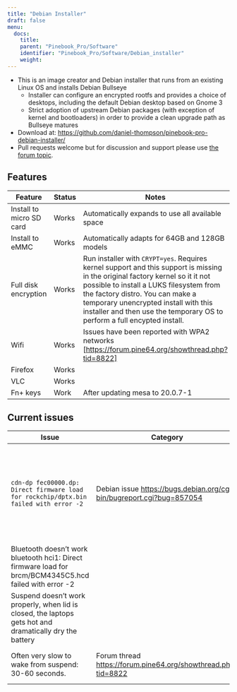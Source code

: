```yaml
---
title: "Debian Installer"
draft: false
menu:
  docs:
    title:
    parent: "Pinebook_Pro/Software"
    identifier: "Pinebook_Pro/Software/Debian_installer"
    weight: 
---
```


* This is an image creator and Debian installer that runs from an existing Linux OS and installs Debian Bullseye
  * Installer can configure an encrypted rootfs and provides a choice of desktops, including the default Debian desktop based on Gnome 3
  * Strict adoption of upstream Debian packages (with exception of kernel and bootloaders) in order to provide a clean upgrade path as Bullseye matures
* Download at: https://github.com/daniel-thompson/pinebook-pro-debian-installer/
* Pull requests welcome but for discussion and support please use [the forum topic](https://forum.pine64.org/showthread.php?tid=8487).

## Features

| Feature | Status | Notes |
| --- | --- | --- |
| Install to micro SD card | Works | Automatically expands to use all available space |
| Install to eMMC | Works | Automatically adapts for 64GB and 128GB models |
| Full disk encryption | Works | Run installer with `CRYPT=yes`. Requires kernel support and this support is missing in the original factory kernel so it it not possible to install a LUKS filesystem from the factory distro. You can make a temporary unencrypted install with this installer and then use the temporary OS to perform a full encypted install. |
| Wifi | Works | Issues have been reported with WPA2 networks [https://forum.pine64.org/showthread.php?tid=8822] |
| Firefox | Works |  |
| VLC | Works |  |
| Fn+ keys | Work | After updating mesa to  20.0.7-1 |

## Current issues

|Issue|Category|Status|Workaround|Notes|
| --- | --- | --- | --- | --- |
| `cdn-dp fec00000.dp: Direct firmware load for rockchip/dptx.bin failed with error -2` | Debian issue https://bugs.debian.org/cgi-bin/bugreport.cgi?bug=857054 | If having FDE, it fails to load at boot as the firmware is not included in initramfs | Include the dptx.bin firmware in the initramfs | See https://forum.pine64.org/showthread.php?tid=8487&pid=57202#pid57202 |
| Bluetooth doesn’t work  bluetooth hci1: Direct firmware load for brcm/BCM4345C5.hcd failed with error -2 |  |  | Copy those firmware https://gitlab.manjaro.org/manjaro-arm/packages/community/ap6256-firmware to /lib/firmware/brcm/. After that, Bluetooth works fine. | It seems some firmware is missing. See https://forum.pine64.org/showthread.php?tid=8731&pid=57525#pid57525 |
| Suspend doesn’t work properly, when lid is closed, the laptops gets hot and dramatically dry the battery |  |  | Install is preconfigured to use suspend-to-idle instead. This offers some power savings compared to normal running but suspend should only be used for short periods. | `# echo deep > /sys/power/mem_sleep` PBP simply doesn’t wake up after 'deep' sleep. |
| Often very slow to wake from suspend: 30-60 seconds. | Forum thread https://forum.pine64.org/showthread.php?tid=8822 |  | Sometimes pressing the power key helps wake it up. Set this key to not trigger sleep/shutdown in the Desktop Environment config. |  |
